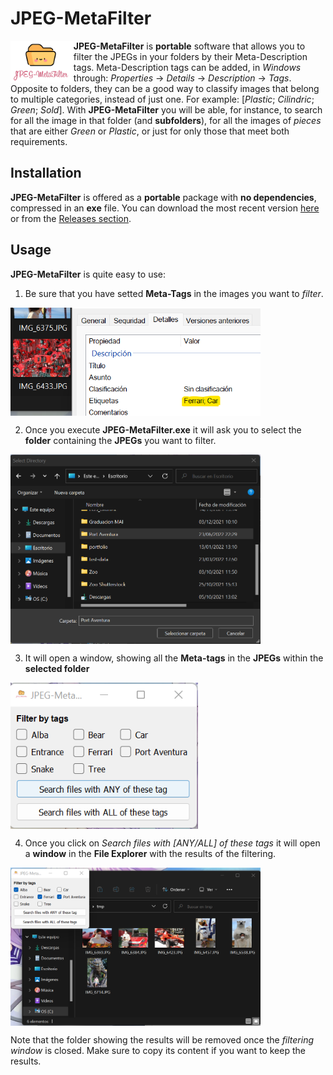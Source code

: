 # JPEG-MetaFilter
<img src="./UI/JPEG-MetaFilter-logo.png" width="20%" align="left"> **JPEG-MetaFilter** is **portable** software that allows you to filter the JPEGs in your folders by their Meta-Description tags. Meta-Description tags can be added, in _Windows_ through: _Properties_ -> _Details_ -> _Description_ -> _Tags_. Opposite to folders, they can be a good way to classify images that belong to multiple categories, instead of just one. For example: [_Plastic_; _Cilindric_; _Green_; _Sold_]. With **JPEG-MetaFilter** you will be able, for instance, to search for all the image in that folder (and **subfolders**), for all the images of _pieces_ that are either _Green_ or _Plastic_, or just for only those that meet both requirements.

## Installation
**JPEG-MetaFilter** is offered as a **portable** package with **no dependencies**, compressed in an **exe** file. You can download the most recent version <a href="https://github.com/Eric-Canas/JPEG-MetaFilter/releases/download/1.1/JPEG-MetaFilter.exe" target="_blank">here</a> or from the <a href="https://github.com/Eric-Canas/JPEG-MetaFilter/releases" target="_blank">Releases section</a>.

## Usage
**JPEG-MetaFilter** is quite easy to use:

1. Be sure that you have setted **Meta-Tags** in the images you want to _filter_.
<img align="center" src="./DocsResources/SetTags.png" width=400 alt="Process for setting tags">

2. Once you execute **JPEG-MetaFilter.exe** it will ask you to select the **folder** containing the **JPEGs** you want to filter.
<img align="center" src="./DocsResources/SelectDirectory.png" width=400 alt="Selecting a folder to filter">

3. It will open a window, showing all the **Meta-tags** in the **JPEGs** within the **selected folder**
<img align="center" src="./DocsResources/Window.png" width=300 alt="Selecting the tags to for the filtering">

4. Once you click on _Search files with [ANY/ALL] of these tags_ it will open a **window** in the **File Explorer** with the results of the filtering.
<img align="center" src="./DocsResources/Result.png" width=400 alt="Result of the filtering">

Note that the folder showing the results will be removed once the _filtering window_ is closed. Make sure to copy its content if you want to keep the results.
